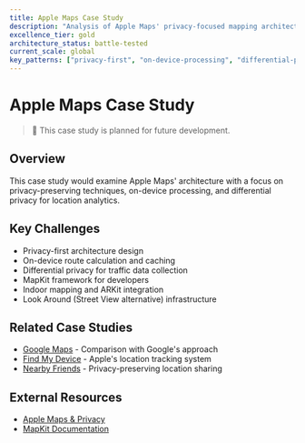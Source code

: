 ```yaml
---
title: Apple Maps Case Study
description: "Analysis of Apple Maps' privacy-focused mapping architecture"
excellence_tier: gold
architecture_status: battle-tested
current_scale: global
key_patterns: ["privacy-first", "on-device-processing", "differential-privacy"]
---
```


# Apple Maps Case Study

> 🚧 This case study is planned for future development.

## Overview
This case study would examine Apple Maps' architecture with a focus on privacy-preserving techniques, on-device processing, and differential privacy for location analytics.

## Key Challenges
- Privacy-first architecture design
- On-device route calculation and caching
- Differential privacy for traffic data collection
- MapKit framework for developers
- Indoor mapping and ARKit integration
- Look Around (Street View alternative) infrastructure

## Related Case Studies
- [Google Maps](google-maps.md) - Comparison with Google's approach
- [Find My Device](find-my-device.md) - Apple's location tracking system
- [Nearby Friends](nearby-friends.md.md) - Privacy-preserving location sharing

## External Resources
- [Apple Maps & Privacy](https://www.apple.com/privacy/docs/Maps_and_Privacy_Overview.pdf)
- [MapKit Documentation](https://developer.apple.com/documentation/mapkit/)